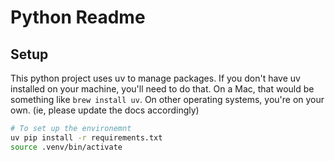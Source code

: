 # Python Readme

## Setup 
This python project uses uv to manage packages. If you don't have uv installed
on your machine, you'll need to do that. On a Mac, that would be something like 
`brew install uv`. On other operating systems, you're on your own. (ie, please update
the docs accordingly)

```bash
# To set up the environemnt
uv pip install -r requirements.txt
source .venv/bin/activate
```
